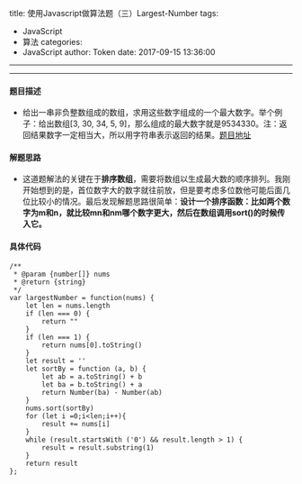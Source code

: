 title: 使用Javascript做算法题（三）Largest-Number
tags:
  - JavaScript
  - 算法
categories:
  - JavaScript
author: Token
date: 2017-09-15 13:36:00
---

---
#### 题目描述
* 给出一串非负整数组成的数组，求用这些数字组成的一个最大数字。举个例子：给出数组[3, 30, 34, 5, 9]，那么组成的最大数字就是9534330。注：返回结果数字一定相当大，所以用字符串表示返回的结果。[题目地址](https://leetcode.com/problems/largest-number/description/)
#### 解题思路
* 这道题解法的关键在于**排序数组**，需要将数组以生成最大数的顺序排列。我刚开始想到的是，首位数字大的数字就往前放，但是要考虑多位数他可能后面几位比较小的情况。最后发现解题思路很简单：**设计一个排序函数：比如两个数字为m和n，就比较mn和nm哪个数字更大，然后在数组调用sort()的时候传入它。**
#### 具体代码
```
/**
 * @param {number[]} nums
 * @return {string}
 */
var largestNumber = function(nums) {
    let len = nums.length
    if (len === 0) {
        return ""
    }
    if (len === 1) {
        return nums[0].toString()
    }
    let result = ''
    let sortBy = function (a, b) {
        let ab = a.toString() + b 
        let ba = b.toString() + a
        return Number(ba) - Number(ab)
    }
    nums.sort(sortBy)
    for (let i =0;i<len;i++){
        result += nums[i]
    }
    while (result.startsWith ('0') && result.length > 1) {
        result = result.substring(1)
    }
    return result
};
```
